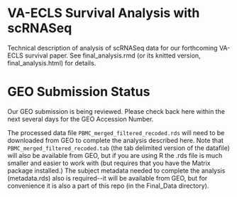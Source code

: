 # VA-ECLS Survival Analysis with scRNASeq

Technical description of analysis of scRNASeq data for our forthcoming VA-ECLS survival paper. See final_analysis.rmd (or its knitted version, final_analysis.html) for details.

# GEO Submission Status

Our GEO submission is being reviewed.  Please check back here within the next several days for the GEO Accession Number.

The processed data file `PBMC_merged_filtered_recoded.rds` will need to be downloaded from GEO to complete the analysis described here.  Note that `PBMC_merged_filtered_recoded.tab` (the tab delimited version of the datafile) will also be available from GEO, but if you are using R the .rds file is much smaller and easier to work with (but requires that you have the Matrix package installed.) The subject metadata needed to complete the analysis (metadata.rds) also is required--it will be available from GEO, but for convenience it is also a part of this repo (in the Final_Data directory).
